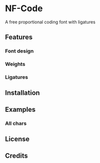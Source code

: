 # NF-Code

A free proportional coding font with ligatures

## Features

### Font design

### Weights

### Ligatures

## Installation

## Examples

### All chars

## License

## Credits